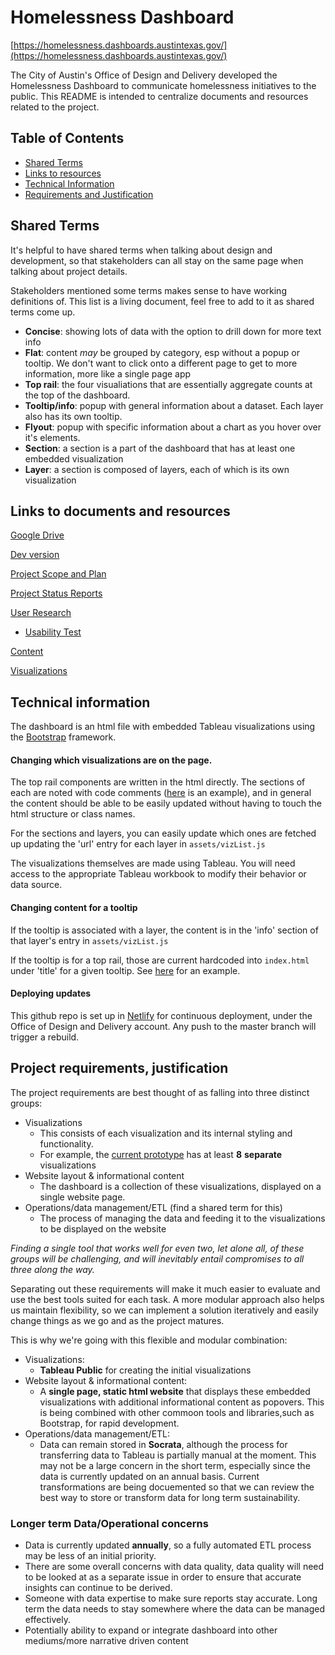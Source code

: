 # Homelessness Dashboard

[https://homelessness.dashboards.austintexas.gov/](https://homelessness.dashboards.austintexas.gov/)

The City of Austin's Office of Design and Delivery developed the Homelessness Dashboard to communicate homelessness initiatives to the public. This README is intended to centralize documents and resources related to the project.

## Table of Contents

* [Shared Terms](#shared-terms)
* [Links to resources](#links-to-documents-and-resources)
* [Technical Information](#technical-information)
* [Requirements and Justification](#project-requirements-justification)

## Shared Terms

It's helpful to have shared terms when talking about design and development, so that stakeholders can all stay on the same page when talking about project details. 

Stakeholders mentioned some terms makes sense to have working definitions of. This list is a living document, feel free to add to it as shared terms come up. 

* **Concise**: showing lots of data with the option to drill down for more text info
* **Flat**: content _may_ be grouped by category, esp without a popup or tooltip. We don't want to click onto a different page to get to more information, more like a single page app
* **Top rail**: the four visualiations that are essentially aggregate counts at the top of the dashboard.
* **Tooltip/info**: popup with general information about a dataset. Each layer also has its own tooltip. 
* **Flyout**: popup with specific information about a chart as you hover over it's elements.
* **Section**: a section is a part of the dashboard that has at least one embedded visualization
* **Layer**: a section is composed of layers, each of which is its own visualization

## Links to documents and resources

[Google Drive](https://drive.google.com/drive/u/1/folders/1JlueahWMpDeG2cFkQUVd14ccokbKq3AQ?ths=true)

[Dev version](https://cityofaustin.github.io/homelessness-dashboard/)

[Project Scope and Plan](https://teams.microsoft.com/_#/files/General?threadId=19%3A4206cc13ff6842bbb86553f4bd511a1d%40thread.skype&ctx=channel&context=Project%2520Scope%2520and%2520Plan)

[Project Status Reports](https://teams.microsoft.com/_#/files/General?threadId=19%3A4206cc13ff6842bbb86553f4bd511a1d%40thread.skype&ctx=channel&context=Project%2520Status%2520Reports)

[User Research](https://teams.microsoft.com/_#/files/General?threadId=19%3A4206cc13ff6842bbb86553f4bd511a1d%40thread.skype&ctx=channel&context=User%2520Research)
     
  * [Usability Test](https://drive.google.com/drive/folders/1vFfIPVV7MSXGu2hZ-MWXrMYC9rfnx_ix?usp=sharing)

[Content](https://teams.microsoft.com/_#/files/General?threadId=19%3A4206cc13ff6842bbb86553f4bd511a1d%40thread.skype&ctx=channel&context=Content)

[Visualizations](https://teams.microsoft.com/_#/files/General?threadId=19%3A4206cc13ff6842bbb86553f4bd511a1d%40thread.skype&ctx=channel&context=Various%2520Documents)

## Technical information

The dashboard is an html file with embedded Tableau visualizations using the [Bootstrap](https://getbootstrap.com/) framework.

#### Changing which visualizations are on the page. 

The top rail components are written in the html directly. The sections of each are noted with code comments ([here](https://github.com/cityofaustin/homelessness-dashboard/blob/09ba7ef44398a5c643158e00b2ac5eeac29aed63/index.html#L158) is an example), and in general the content should be able to be easily updated without having to touch the html structure or class names. 

For the sections and layers, you can easily update which ones are fetched up updating the 'url' entry for each layer in `assets/vizList.js`

The visualizations themselves are made using Tableau. You will need access to the appropriate Tableau workbook to modify their behavior or data source. 

#### Changing content for a tooltip

If the tooltip is associated with a layer, the content is in the 'info' section of that layer's entry in `assets/vizList.js`

If the tooltip is for a top rail, those are current hardcoded into `index.html` under 'title' for a given tooltip. See [here](https://github.com/cityofaustin/homelessness-dashboard/blob/09ba7ef44398a5c643158e00b2ac5eeac29aed63/index.html#L201) for an example.

#### Deploying updates

This github repo is set up in [Netlify](https://app.netlify.com/sites/austin-homelessness-dashboard/settings/deploys) for continuous deployment, under the Office of Design and Delivery account. Any push to the master branch will trigger a rebuild. 


## Project requirements, justification
The project requirements are best thought of as falling into three distinct groups: 

*   Visualizations
    *   This consists of each visualization and its internal styling and functionality.
    *   For example, the [current prototype](https://www.figma.com/file/eot8AHPn65fcLNXvcjpyfd/Homelessness-Prototype?node-id=2%3A15) has at least **8** **separate** visualizations 
*   Website layout & informational content
    *   The dashboard is a collection of these visualizations, displayed on a single website page. 
*   Operations/data management/ETL (find a shared term for this)
    *   The process of managing the data and feeding it to the visualizations to be displayed on the website

_Finding a single tool that works well for even two, let alone all, of these groups will be challenging, and will inevitably entail compromises to all three along the way._
 
Separating out these requirements will make it much easier to evaluate and use the best tools suited for each task. A more modular approach also helps us maintain flexibility, so we can implement a solution iteratively and easily change things as we go and as the project matures.
 
This is why we're going with this flexible and modular combination: 

*   Visualizations: 
    *   **Tableau Public** for creating the initial visualizations
*   Website layout & informational content: 
    *   A **single page, static html website** that displays these embedded visualizations with additional informational content as popovers. This is being combined with other commoon tools and libraries,such as Bootstrap, for rapid development. 
*   Operations/data management/ETL:
    *   Data can remain stored in **Socrata**, although the process for transferring data to Tableau is partially manual at the moment. This may not be a large concern in the short term, especially since the data is currently updated on an annual basis. Current transformations are being docuemented so that we can review the best way to store or transform data for long term sustainability. 
    
### Longer term Data/Operational concerns

*   Data is currently updated **annually**, so a fully automated ETL process may be less of an initial priority. 
*   There are some overall concerns with data quality, data quality will need to be looked at as a separate issue in order to ensure that accurate insights can continue to be derived.
*   Someone with data expertise to make sure reports stay accurate. Long term the data needs to stay somewhere where the data can be managed effectively. 
*   Potentially ability to expand or integrate dashboard into other mediums/more narrative driven content



